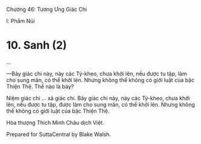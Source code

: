  

Chương 46: Tương Ưng Giác Chi

I: Phẩm Núi

# 10\. Sanh (2)

…

—Bảy giác chi này, này các Tỷ-kheo, chưa khởi lên, nếu được tu tập, làm cho sung mãn, có thể khởi lên. Nhưng không thể không có giới luật của bậc Thiện Thệ. Thế nào là bảy?

Niệm giác chi … xả giác chi. Bảy giác chi này, này các Tỷ-kheo, chưa khởi lên, nếu được tu tập, được làm cho sung mãn, có thể khởi lên. Nhưng không thể không có giới luật của bậc Thiện Thệ.

Hòa thượng Thích Minh Châu dịch Việt.

Prepared for SuttaCentral by Blake Walsh.